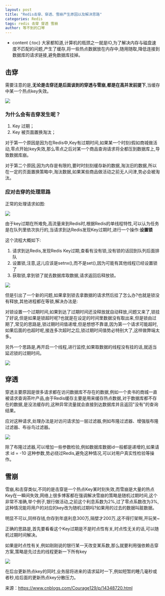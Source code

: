 ```yaml
---
layout: post
title: "Redis击穿、穿透、雪崩产生原因以及解决思路"
categories: Redis
tags: redis 击穿 穿透 雪崩
author: 等不到的口琴
---
```


* content
{:toc}
大家都知道,计算机的瓶颈之一就是IO,为了解决内存与磁盘速度不匹配的问题,产生了缓存,将一些热点数据放在内存中,随用随取,降低连接到数据库的请求链接,避免数据库挂掉。











## 击穿

需要注意的是,**无论是击穿还是后面谈到的穿透与雪崩,都是在高并发前提下**,当缓存中某一个热点key失效。

![](https://gitee.com/objcoding/md-picture/raw/master/img/20211128145101.png)

### 为什么会有击穿发生呢？

1. Key 过期；
2. Key 被页面置换淘汰；

对于第一个原因是因为在Redis中,Key有过期时间,如果某一个时刻(假如商城做活动,零点开始)key失效,那么零点之后对某一个商品查询请求将全都压到数据库上,导致数据库崩。

对于第二个原因,因为内存是有限的,要时时刻刻缓存新的数据,淘汰旧的数据,所以在一定的页面置换策略中,淘汰数据,如果某些商品做活动之前无人问津,势必会被淘汰。

### 应对击穿的处理思路

正常的处理请求如图:

![](https://gitee.com/objcoding/md-picture/raw/master/img/20211128145258.png)

由于key过期在所难免,高流量来到Redis时,根据Redis的单线程特性,可以认为任务是在队列里依次执行的,当请求到达Redis发现Key过期时,进行一个操作:**设置锁**

这个流程大概如下:

1. 请求到达Redis,发现Redis Key过期,查看有没有锁,没有锁的话回到队列后面排队
2. 设置锁,注意,这儿应该是setnx(),而不是set(),因为可能有其他线程已经设置锁了
3. 获取锁,拿到锁了就去数据库取数据,请求返回后释放锁。

![](https://gitee.com/objcoding/md-picture/raw/master/img/20211128145328.png)



但是引出了一个新的问题,如果拿到锁去拿数据的请求然后挂了怎么办?也就是锁没有释放,其他进程都在等锁,解决办法是:

对锁设置一个过期时间,如果到达了过期时间还没释放就自动释放,问题又来了,锁挂了好说,但是如果是锁超时呢?也就是在设定的时间里数据没有取出来,但是锁由过期了,常见的思路是,锁过期时间值递增,但是想想不靠谱,因为第一个请求可能超时,如果后面的也超时呢,接连多次超时之后,锁过期时间值势必特别大了,这样做弊端太多。

另外一个思路是,再开启一个线程,进行监控,如果取数据的线程没有挂的话,就适当延迟锁的过期时间。



![](https://gitee.com/objcoding/md-picture/raw/master/img/20211128145346.png)



## 穿透

穿透主要原因是很多请求都在访问数据库不存在的数据,例如一个卖书的商城一直被请求查询茶叶产品,由于Redis缓存主要是用来缓存热点数据,对于数据库都不存在的数据,是没法缓存的,这种异常流量就会直接到达数据库并且返回"没有"的查询结果。

应对这种请求,处理办法是对访问请求加一层过滤器,例如布隆过滤器、增强版布隆过滤器、布谷鸟过滤器。

![](https://gitee.com/objcoding/md-picture/raw/master/img/20211128145441.png)

除了布隆过滤器,可以增加一些参数检验,例如数据库数据id一般都是递增的,如果请求 id = -10 这种参数,势必绕过Redis,避免这种情况,可以对用户真实性检验等操作。



## 雪崩



雪崩,和击穿类似,不同的是击穿是一个热点Key某时刻失效,而雪崩是大量的热点Key在一瞬间失效,网络上很多博客都在强调解决雪崩的策略是随机过期时间,这个非常不准确,举个例子,银行做活动,之前这个利息系数为2%,过了零点系数改为3%,这种情况能将用户的对应的key改为随机过期吗?如果用的过去的数据叫脏数据。

明显不可以,同样存钱,你存到年底利息300万,隔壁才200万,这不得打架啊,开玩笑~

正确的思路是,首先要看看这个Key过期是不是时点性有关,时点性无关的话,可以随机过期时间解决。

如果是时点性有关,例如刚刚说的银行某一天改变某系数,那么就要利用强依赖击穿方案,策略是先过去的线程更新一下所有key



![](https://gitee.com/objcoding/md-picture/raw/master/img/20211128145505.png)



在后台更新热点key的同时,业务层将进来的请求延时一下,例如短暂的睡几毫秒或者秒,给后面的更新热点key分散压力。

来源：https://www.cnblogs.com/Courage129/p/14348720.html